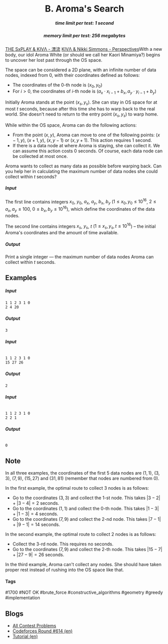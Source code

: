 <h1 style='text-align: center;'> B. Aroma's Search</h1>

<h5 style='text-align: center;'>time limit per test: 1 second</h5>
<h5 style='text-align: center;'>memory limit per test: 256 megabytes</h5>

[THE SxPLAY & KIVΛ - 漂流](https://soundcloud.com/kivawu/hyouryu) [KIVΛ & Nikki Simmons - Perspectives](https://soundcloud.com/kivawu/perspectives)With a new body, our idol Aroma White (or should we call her Kaori Minamiya?) begins to uncover her lost past through the OS space.

The space can be considered a 2D plane, with an infinite number of data nodes, indexed from $0$, with their coordinates defined as follows:

* The coordinates of the $0$-th node is $(x_0, y_0)$
* For $i > 0$, the coordinates of $i$-th node is $(a_x \cdot x_{i-1} + b_x, a_y \cdot y_{i-1} + b_y)$

Initially Aroma stands at the point $(x_s, y_s)$. She can stay in OS space for at most $t$ seconds, because after this time she has to warp back to the real world. She doesn't need to return to the entry point $(x_s, y_s)$ to warp home.

While within the OS space, Aroma can do the following actions:

* From the point $(x, y)$, Aroma can move to one of the following points: $(x-1, y)$, $(x+1, y)$, $(x, y-1)$ or $(x, y+1)$. This action requires $1$ second.
* If there is a data node at where Aroma is staying, she can collect it. We can assume this action costs $0$ seconds. Of course, each data node can be collected at most once.

Aroma wants to collect as many data as possible before warping back. Can you help her in calculating the maximum number of data nodes she could collect within $t$ seconds?

##### Input

The first line contains integers $x_0$, $y_0$, $a_x$, $a_y$, $b_x$, $b_y$ ($1 \leq x_0, y_0 \leq 10^{16}$, $2 \leq a_x, a_y \leq 100$, $0 \leq b_x, b_y \leq 10^{16}$), which define the coordinates of the data nodes.

The second line contains integers $x_s$, $y_s$, $t$ ($1 \leq x_s, y_s, t \leq 10^{16}$) – the initial Aroma's coordinates and the amount of time available.

##### Output

Print a single integer — the maximum number of data nodes Aroma can collect within $t$ seconds.

## Examples

##### Input


```text
1 1 2 3 1 0
2 4 20
```
##### Output


```text
3
```
##### Input

```text

1 1 2 3 1 0
15 27 26

```
##### Output


```text
2
```
##### Input

```text

1 1 2 3 1 0
2 2 1

```
##### Output


```text

0
```
## Note

In all three examples, the coordinates of the first $5$ data nodes are $(1, 1)$, $(3, 3)$, $(7, 9)$, $(15, 27)$ and $(31, 81)$ (remember that nodes are numbered from $0$).

In the first example, the optimal route to collect $3$ nodes is as follows: 

* Go to the coordinates $(3, 3)$ and collect the $1$-st node. This takes $|3 - 2| + |3 - 4| = 2$ seconds.
* Go to the coordinates $(1, 1)$ and collect the $0$-th node. This takes $|1 - 3| + |1 - 3| = 4$ seconds.
* Go to the coordinates $(7, 9)$ and collect the $2$-nd node. This takes $|7 - 1| + |9 - 1| = 14$ seconds.

In the second example, the optimal route to collect $2$ nodes is as follows: 

* Collect the $3$-rd node. This requires no seconds.
* Go to the coordinates $(7, 9)$ and collect the $2$-th node. This takes $|15 - 7| + |27 - 9| = 26$ seconds.

In the third example, Aroma can't collect any nodes. She should have taken proper rest instead of rushing into the OS space like that.



#### Tags 

#1700 #NOT OK #brute_force #constructive_algorithms #geometry #greedy #implementation 

## Blogs
- [All Contest Problems](../Codeforces_Round_614_(Div._1).md)
- [Codeforces Round #614 (en)](../blogs/Codeforces_Round_614_(en).md)
- [Tutorial (en)](../blogs/Tutorial_(en).md)
